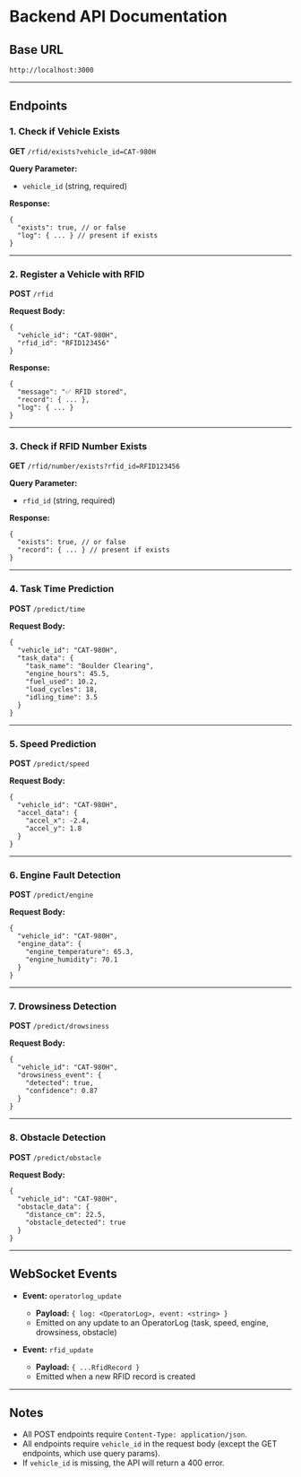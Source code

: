 # Backend API Documentation

## Base URL
```
http://localhost:3000
```

---

## Endpoints

### 1. Check if Vehicle Exists
**GET** `/rfid/exists?vehicle_id=CAT-980H`

**Query Parameter:**
- `vehicle_id` (string, required)

**Response:**
```
{
  "exists": true, // or false
  "log": { ... } // present if exists
}
```

---

### 2. Register a Vehicle with RFID
**POST** `/rfid`

**Request Body:**
```
{
  "vehicle_id": "CAT-980H",
  "rfid_id": "RFID123456"
}
```

**Response:**
```
{
  "message": "✅ RFID stored",
  "record": { ... },
  "log": { ... }
}
```

---

### 3. Check if RFID Number Exists
**GET** `/rfid/number/exists?rfid_id=RFID123456`

**Query Parameter:**
- `rfid_id` (string, required)

**Response:**
```
{
  "exists": true, // or false
  "record": { ... } // present if exists
}
```

---

### 4. Task Time Prediction
**POST** `/predict/time`

**Request Body:**
```
{
  "vehicle_id": "CAT-980H",
  "task_data": {
    "task_name": "Boulder Clearing",
    "engine_hours": 45.5,
    "fuel_used": 10.2,
    "load_cycles": 18,
    "idling_time": 3.5
  }
}
```

---

### 5. Speed Prediction
**POST** `/predict/speed`

**Request Body:**
```
{
  "vehicle_id": "CAT-980H",
  "accel_data": {
    "accel_x": -2.4,
    "accel_y": 1.8
  }
}
```

---

### 6. Engine Fault Detection
**POST** `/predict/engine`

**Request Body:**
```
{
  "vehicle_id": "CAT-980H",
  "engine_data": {
    "engine_temperature": 65.3,
    "engine_humidity": 70.1
  }
}
```

---

### 7. Drowsiness Detection
**POST** `/predict/drowsiness`

**Request Body:**
```
{
  "vehicle_id": "CAT-980H",
  "drowsiness_event": {
    "detected": true,
    "confidence": 0.87
  }
}
```

---

### 8. Obstacle Detection
**POST** `/predict/obstacle`

**Request Body:**
```
{
  "vehicle_id": "CAT-980H",
  "obstacle_data": {
    "distance_cm": 22.5,
    "obstacle_detected": true
  }
}
```

---

## WebSocket Events

- **Event:** `operatorlog_update`
  - **Payload:** `{ log: <OperatorLog>, event: <string> }`
  - Emitted on any update to an OperatorLog (task, speed, engine, drowsiness, obstacle)

- **Event:** `rfid_update`
  - **Payload:** `{ ...RfidRecord }`
  - Emitted when a new RFID record is created

---

## Notes
- All POST endpoints require `Content-Type: application/json`.
- All endpoints require `vehicle_id` in the request body (except the GET endpoints, which use query params).
- If `vehicle_id` is missing, the API will return a 400 error. 